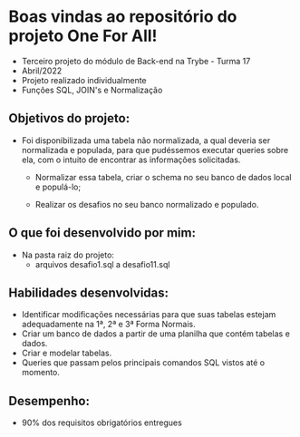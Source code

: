 # Boas vindas ao repositório do projeto One For All!

- Terceiro projeto do módulo de Back-end na Trybe - Turma 17
- Abril/2022
- Projeto realizado individualmente
- Funções SQL, JOIN's e Normalização


## Objetivos do projeto:

- Foi disponibilizada uma tabela não normalizada, a qual deveria ser normalizada e populada, para que pudéssemos executar queries sobre ela, com o intuito de encontrar as informações solicitadas.
  - Normalizar essa tabela, criar o schema no seu banco de dados local e populá-lo;

  - Realizar os desafios no seu banco normalizado e populado.


## O que foi desenvolvido por mim:

- Na pasta raiz do projeto:
  - arquivos desafio1.sql a desafio11.sql


## Habilidades desenvolvidas:

- Identificar modificações necessárias para que suas tabelas estejam adequadamente na 1ª, 2ª e 3ª Forma Normais.
- Criar um banco de dados a partir de uma planilha que contém tabelas e dados.
- Criar e modelar tabelas.
- Queries que passam pelos principais comandos SQL vistos até o momento.


## Desempenho:

- 90% dos requisitos obrigatórios entregues




